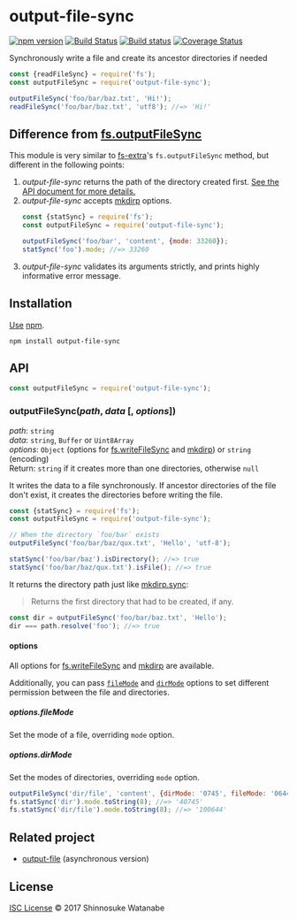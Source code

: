 # output-file-sync

[![npm version](https://img.shields.io/npm/v/output-file-sync.svg)](https://www.npmjs.com/package/output-file-sync)
[![Build Status](https://travis-ci.org/shinnn/output-file-sync.svg?branch=master)](https://travis-ci.org/shinnn/output-file-sync)
[![Build status](https://ci.appveyor.com/api/projects/status/3qjn5ktuqb6w2cae?svg=true)](https://ci.appveyor.com/project/ShinnosukeWatanabe/output-file-sync)
[![Coverage Status](https://coveralls.io/repos/github/shinnn/output-file-sync/badge.svg?branch=master)](https://coveralls.io/github/shinnn/output-file-sync?branch=master)

Synchronously write a file and create its ancestor directories if needed

```javascript
const {readFileSync} = require('fs');
const outputFileSync = require('output-file-sync');

outputFileSync('foo/bar/baz.txt', 'Hi!');
readFileSync('foo/bar/baz.txt', 'utf8'); //=> 'Hi!'
```

## Difference from [fs.outputFileSync](https://github.com/jprichardson/node-fs-extra/blob/master/docs/outputFile.md)

This module is very similar to [fs-extra](https://github.com/jprichardson/node-fs-extra)'s `fs.outputFileSync` method, but different in the following points:

1. *output-file-sync* returns the path of the directory created first. [See the API document for more details.](#outputfilesyncpath-data--options)
2. *output-file-sync* accepts [mkdirp] options.
   ```javascript
   const {statSync} = require('fs');
   const outputFileSync = require('output-file-sync');

   outputFileSync('foo/bar', 'content', {mode: 33260});
   statSync('foo').mode; //=> 33260
   ```
3. *output-file-sync* validates its arguments strictly, and prints highly informative error message.

## Installation

[Use](https://docs.npmjs.com/cli/install) [npm](https://docs.npmjs.com/getting-started/what-is-npm).

```
npm install output-file-sync
```

## API

```javascript
const outputFileSync = require('output-file-sync');
```

### outputFileSync(*path*, *data* [, *options*])

*path*: `string`  
*data*: `string`, `Buffer` or `Uint8Array`  
*options*: `Object` (options for [fs.writeFileSync] and [mkdirp]) or `string` (encoding)  
Return: `string` if it creates more than one directories, otherwise `null`

It writes the data to a file synchronously. If ancestor directories of the file don't exist, it creates the directories before writing the file.

```javascript
const {statSync} = require('fs');
const outputFileSync = require('output-file-sync');

// When the directory `foo/bar` exists
outputFileSync('foo/bar/baz/qux.txt', 'Hello', 'utf-8');

statSync('foo/bar/baz').isDirectory(); //=> true
statSync('foo/bar/baz/qux.txt').isFile(); //=> true
```

It returns the directory path just like [mkdirp.sync](https://github.com/substack/node-mkdirp#mkdirpsyncdir-opts):

> Returns the first directory that had to be created, if any.

```javascript
const dir = outputFileSync('foo/bar/baz.txt', 'Hello');
dir === path.resolve('foo'); //=> true
```

#### options

All options for [fs.writeFileSync] and [mkdirp] are available.

Additionally, you can pass [`fileMode`](#optionsfilemode) and [`dirMode`](#optionsdirmode) options to set different permission between the file and directories.

##### options.fileMode

Set the mode of a file, overriding `mode` option.

##### options.dirMode

Set the modes of directories, overriding `mode` option.

```javascript
outputFileSync('dir/file', 'content', {dirMode: '0745', fileMode: '0644'});
fs.statSync('dir').mode.toString(8); //=> '40745'
fs.statSync('dir/file').mode.toString(8); //=> '100644'
```

## Related project

* [output-file](https://github.com/shinnn/output-file) (asynchronous version)

## License

[ISC License](./LICENSE) © 2017 Shinnosuke Watanabe

[fs.writeFileSync]: https://nodejs.org/api/fs.html#fs_fs_writefilesync_file_data_options
[mkdirp]: https://github.com/substack/node-mkdirp
